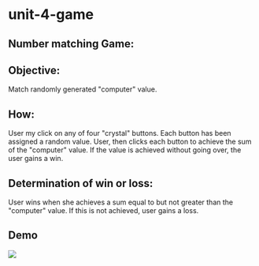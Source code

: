 # unit-4-game
## Number matching Game: 
## Objective: 
Match randomly generated "computer" value. 
## How: 
User my click on any of four "crystal" buttons. Each button has been assigned a random value. User, then clicks each button to achieve the sum of the "computer" value. If the value is achieved without going over, the user gains a win.
## Determination of win or loss: 
User wins when she achieves a sum equal to but not greater than the "computer" value. If this is not achieved, user gains a loss.

## Demo
<img src="https://github.com/efinfl/unit-4-game/blob/master/Nov%2014%2C%202018%204_13%20PM.gif">

